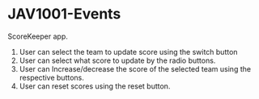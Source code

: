 # JAV1001-Events

ScoreKeeper app.
1. User can select the team to update score using the switch button
2. User can select what score to update by the radio buttons.
3. User can Increase/decrease the score of the selected team using the respective buttons.
4. User can reset scores using the reset button.
